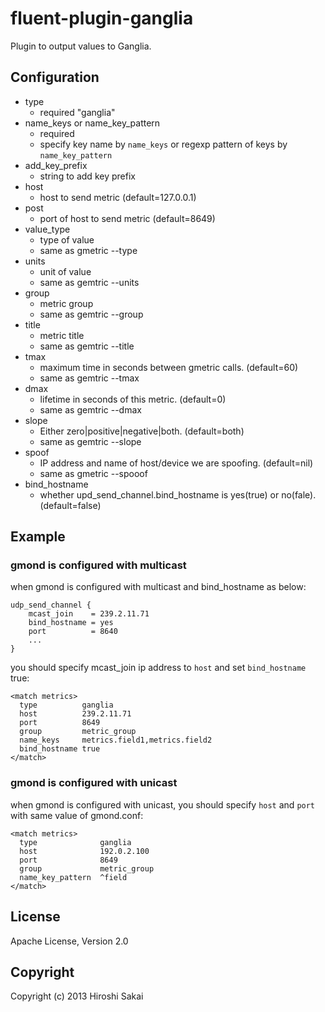 # fluent-plugin-ganglia

Plugin to output values to Ganglia.

## Configuration

* type
  * required "ganglia"
* name_keys or name_key_pattern
  * required
  * specify key name by `name_keys` or regexp pattern of keys by `name_key_pattern`
* add_key_prefix
  * string to add key prefix
* host
  * host to send metric (default=127.0.0.1)
* post
  * port of host to send metric (default=8649)
* value_type
  * type of value
  * same as gmetric --type
* units
  * unit of value
  * same as gemtric --units
* group
  * metric group
  * same as gemtric --group
* title
  * metric title
  * same as gemtric --title
* tmax
  * maximum time in seconds between gmetric calls. (default=60)
  * same as gemtric --tmax
* dmax
  * lifetime in seconds of this metric. (default=0)
  * same as gemtric --dmax
* slope
  * Either zero|positive|negative|both. (default=both)
  * same as gemtric --slope
* spoof
  * IP address and name of host/device we are spoofing. (default=nil)
  * same as gmetric --spooof
* bind_hostname
  * whether upd_send_channel.bind_hostname is yes(true) or no(fale). (default=false)

## Example

### gmond is configured with multicast

when gmond is configured with multicast and bind_hostname as below:

```
udp_send_channel {
    mcast_join    = 239.2.11.71
    bind_hostname = yes
    port          = 8640
    ...
}
```

you should specify mcast_join ip address to `host` and set `bind_hostname` true:

```
<match metrics>
  type          ganglia
  host          239.2.11.71
  port          8649
  group         metric_group
  name_keys     metrics.field1,metrics.field2
  bind_hostname true
</match>
```

### gmond is configured with unicast

when gmond is configured with unicast, you should specify `host` and `port` with same value of gmond.conf:

```
<match metrics>
  type              ganglia
  host              192.0.2.100
  port              8649
  group             metric_group
  name_key_pattern  ^field
</match>
```

## License

Apache License, Version 2.0

## Copyright

Copyright (c) 2013 Hiroshi Sakai
